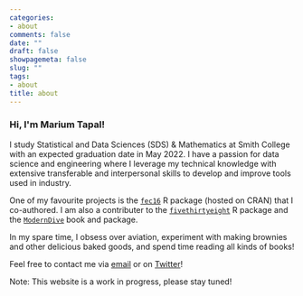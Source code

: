 ```yaml
---
categories:
- about
comments: false
date: ""
draft: false
showpagemeta: false
slug: ""
tags:
- about
title: about
---
```


### Hi, I'm Marium Tapal!

I study Statistical and Data Sciences (SDS) & Mathematics at Smith College with an expected graduation date in May 2022. I have a passion for data science and engineering where I leverage my technical knowledge with extensive transferable and interpersonal skills to develop and improve tools used in industry. 

One of my favourite projects is the [`fec16`](https://github.com/baumer-lab/fec16) R package (hosted on CRAN) that I co-authored. I am also a contributer to the [`fivethirtyeight`](https://github.com/rudeboybert/fivethirtyeight) R package and the [`ModernDive`](https://github.com/moderndive) book and package. 

In my spare time, I obsess over aviation, experiment with making brownies and other delicious baked goods, and spend time reading all kinds of books!

Feel free to contact me via [email](mailto::mariumtapal@gmail.com) or on [Twitter](https://twitter.com/mariumtapal)!

Note: This website is a work in progress, please stay tuned!



